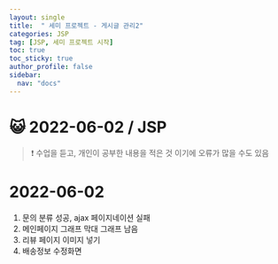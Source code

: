 ```yaml
---
layout: single
title:  " 세미 프로젝트 - 게시글 관리2"
categories: JSP
tag: [JSP, 세미 프로젝트 시작]
toc: true
toc_sticky: true
author_profile: false
sidebar:
  nav: "docs"
---
```




# 😺 2022-06-02 / JSP

<!--Quote-->
> ❗ 수업을 듣고, 개인이 공부한 내용을 적은 것 이기에 오류가 많을 수도 있음


# 2022-06-02

1. 문의 분류 성공, ajax 페이지네이션 실패
2. 메인페이지 그래프 막대 그래프 남음
3. 리뷰 페이지 이미지 넣기
4. 배송정보 수정화면